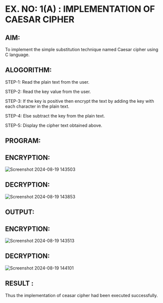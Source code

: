 # EX. NO: 1(A) : IMPLEMENTATION OF CAESAR CIPHER

## AIM:
To implement the simple substitution technique named Caesar cipher using C language.

## ALOGORITHM:

STEP-1: Read the plain text from the user.

STEP-2: Read the key value from the user.

STEP-3: If the key is positive then encrypt the text by adding the key with each character in the plain text.

STEP-4: Else subtract the key from the plain text.

STEP-5: Display the cipher text obtained above.

## PROGRAM:
## ENCRYPTION:
![Screenshot 2024-08-19 143503](https://github.com/user-attachments/assets/1bf1dafa-4113-4fc7-857f-4897f067184c)
## DECRYPTION:
![Screenshot 2024-08-19 143853](https://github.com/user-attachments/assets/a04c61b7-3e87-4714-853d-d1541495d03c)

## OUTPUT:
## ENCRYPTION:
![Screenshot 2024-08-19 143513](https://github.com/user-attachments/assets/cf0f70fc-26d1-4ce9-b827-5688410b7b8a)

## DECRYPTION:
![Screenshot 2024-08-19 144101](https://github.com/user-attachments/assets/c0afe437-76d0-4d23-8fa1-505394cf1299)

## RESULT :
 Thus the implementation of ceasar cipher had been executed successfully.

